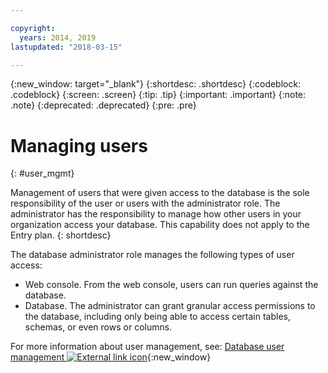 ```yaml
---

copyright:
  years: 2014, 2019
lastupdated: "2018-03-15"

---
```


<!-- Attribute definitions --> 
{:new_window: target="_blank"}
{:shortdesc: .shortdesc}
{:codeblock: .codeblock}
{:screen: .screen}
{:tip: .tip}
{:important: .important}
{:note: .note}
{:deprecated: .deprecated}
{:pre: .pre}

# Managing users
{: #user_mgmt}

Management of users that were given access to the database is the sole responsibility of the user or users with the administrator role. The administrator has the responsibility to manage how other users in your organization access your database. This capability does not apply to the Entry plan.
{: shortdesc}

The database administrator role manages the following types of user access: 
* Web console. From the web console, users can run queries against the database.
* Database. The administrator can grant granular access permissions to the database, including only being able to access certain tables, schemas, or even rows or columns. 

For more information about user management, see: [Database user management ![External link icon](../../icons/launch-glyph.svg "External link icon")](https://www.ibm.com/support/knowledgecenter/SS6NHC/com.ibm.swg.im.dashdb.security.doc/doc/user_mgmnt.html){:new_window}
